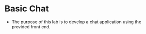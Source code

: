 # Basic Chat

- The purpose of this lab is to develop a chat application using the provided front end.